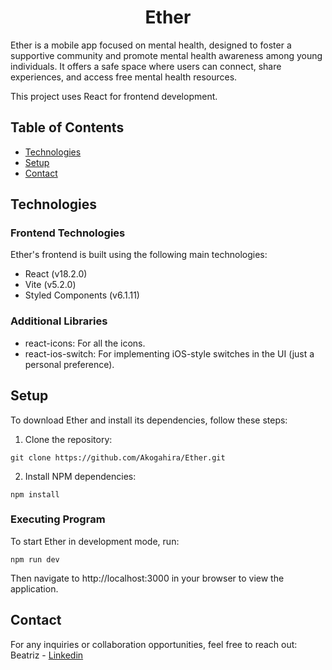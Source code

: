 <div align="center">
  <h1>Ether</h1>
</div>

Ether is a mobile app focused on mental health, designed to foster a supportive community and promote mental health awareness among young individuals. It offers a safe space where users can connect, share experiences, and access free mental health resources.

This project uses React for frontend development.

## Table of Contents
* [Technologies](#technologies)
* [Setup](#setup)
* [Contact](#contact)

## Technologies

### Frontend Technologies

Ether's frontend is built using the following main technologies:

* React (v18.2.0)
* Vite (v5.2.0)
* Styled Components (v6.1.11)

### Additional Libraries

* react-icons: For all the icons.
* react-ios-switch: For implementing iOS-style switches in the UI (just a personal preference).

## Setup

To download Ether and install its dependencies, follow these steps:

1. Clone the repository:
```
git clone https://github.com/Akogahira/Ether.git
```

2. Install NPM dependencies:
```
npm install
```

### Executing Program

To start Ether in development mode, run:
```
npm run dev
```

Then navigate to http://localhost:3000 in your browser to view the application.


## Contact

For any inquiries or collaboration opportunities, feel free to reach out:
Beatriz - [Linkedin](https://www.linkedin.com/in/beatriz-triviño-pérez/)